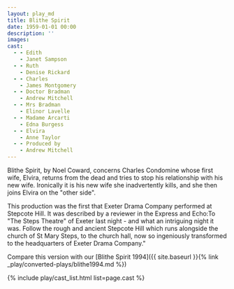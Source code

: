 ```yaml
---
layout: play_md
title: Blithe Spirit
date: 1959-01-01 00:00
description: ''
images:
cast:
  - - Edith 
    - Janet Sampson
  - - Ruth 
    - Denise Rickard
  - - Charles 
    - James Montgomery
  - - Doctor Bradman 
    - Andrew Mitchell
  - - Mrs Bradman 
    - Elinor Lavelle
  - - Madame Arcarti 
    - Edna Burgess
  - - Elvira 
    - Anne Taylor
  - - Produced by 
    - Andrew Mitchell
---
```


Blithe Spirit, by Noel Coward, concerns Charles Condomine whose first wife, Elvira, returns from the dead and tries to stop his relationship with his new wife. Ironically it is his new wife she inadvertently kills, and she then joins Elvira on the "other side".

This production was the first that Exeter Drama Company performed at Stepcote Hill. It was described by a reviewer in the Express and Echo:To "The Steps Theatre" of Exeter last night - and what an intriguing night it was. Follow the rough and ancient Stepcote Hill which runs alongside the church of St Mary Steps, to the church hall, now so ingeniously transformed to the headquarters of Exeter Drama Company."

Compare this version with our [Blithe Spirit 1994]({{ site.baseurl }}{% link _play/converted-plays/blithe1994.md %}) 

{% include play/cast_list.html list=page.cast %}
